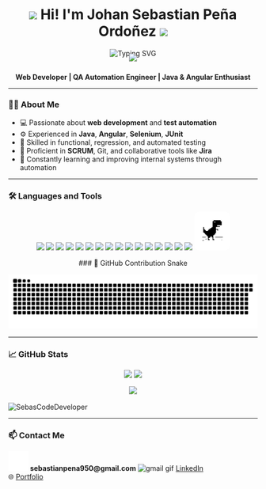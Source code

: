 
<h1 align="center">
  <img src="https://media3.giphy.com/media/v1.Y2lkPTc5MGI3NjExd3preXJrZ2lqOHc4NHpmMTgzbWRyc2ozeGhjcmk2NmM2a243MGc0MCZlcD12MV9pbnRlcm5hbF9naWZfYnlfaWQmY3Q9cw/5G1VDKTWdvuVFa3TaM/giphy.gif" width="60" />
  Hi! I'm <strong>Johan Sebastian Peña Ordoñez</strong>  <img src="https://media.giphy.com/media/v1.Y2lkPTc5MGI3NjExdjM1cnUzajV2YmVpYjhjbjJrajV2cm13YzZkdXc0OWE5ZmN0Ym9xeiZlcD12MV9zdGlja2Vyc19zZWFyY2gmY3Q9cw/w1OBpBd7kJqHrJnJ13/giphy.gif" width="60" />
</h1>
<p align="center" style="margin-bottom: -20px;">
  <img src="https://readme-typing-svg.demolab.com?font=Fira+Code&pause=1000&color=00B0F7&background=50204D00&multiline=true&width=435&lines=The+five+boxing+wizards+jump+quickly" alt="Typing SVG" />
</p>
<p align="center" >
  <img src="https://media3.giphy.com/media/v1.Y2lkPTc5MGI3NjExYXkzNWMzOGZ1YzVrY2kxcmtsb3ZrdTU2aHN0dGgyMzNnd2ZkY2szNCZlcD12MV9pbnRlcm5hbF9naWZfYnlfaWQmY3Q9cw/3oKIPn5EmNia9HSaTC/giphy.gif" width="100" style="margin-top: -3000%;" />
</p>
<h4 align="center">
  <b>Web Developer</b> | <b>QA Automation Engineer</b> | Java & Angular Enthusiast
 

---

### 👨‍💻 About Me

- 💻 Passionate about **web development** and **test automation**
- ⚙️ Experienced in **Java**, **Angular**, **Selenium**, **JUnit**
- 🧪 Skilled in functional, regression, and automated testing
- 🔄 Proficient in **SCRUM**, Git, and collaborative tools like **Jira**
- 🚀 Constantly learning and improving internal systems through automation

---

### 🛠️ Languages and Tools

<p align="center">
  <img src="https://cdn.jsdelivr.net/gh/devicons/devicon/icons/angularjs/angularjs-original.svg" width="60"/>
  <img src="https://cdn.jsdelivr.net/gh/devicons/devicon/icons/java/java-original.svg" width="60"/>
  <img src="https://cdn.jsdelivr.net/gh/devicons/devicon/icons/typescript/typescript-original.svg" width="60"/>
 <img src="https://www.vectorlogo.zone/logos/javascript/javascript-icon.svg" width="60"/> 
  <img src="https://cdn.jsdelivr.net/gh/devicons/devicon/icons/html5/html5-original.svg" width="60"/>
  <img src="https://cdn.jsdelivr.net/gh/devicons/devicon/icons/css3/css3-original.svg" width="60"/>
  <img src="https://upload.wikimedia.org/wikipedia/commons/3/3f/Git_icon.svg" width="60"/>
  <img src="https://raw.githubusercontent.com/danielcranney/readme-generator/main/public/icons/socials/github.svg" width="60"/>
  <img src="https://cdn.jsdelivr.net/gh/devicons/devicon/icons/selenium/selenium-original.svg" width="60"/>
  <img src="https://cdn.jsdelivr.net/gh/devicons/devicon/icons/postgresql/postgresql-original.svg" width="60"/>
  <img src="https://cdn.jsdelivr.net/gh/devicons/devicon/icons/mysql/mysql-original.svg" width="60"/>
  <img src="https://cdn.jsdelivr.net/gh/devicons/devicon/icons/figma/figma-original.svg" width="60"/>
  <img src="https://cdn.jsdelivr.net/gh/devicons/devicon/icons/nodejs/nodejs-original.svg" width="60"/>
  <img src="https://cdn.jsdelivr.net/gh/devicons/devicon/icons/vscode/vscode-original.svg" width="60"/>
  <img src="https://cdn.jsdelivr.net/gh/devicons/devicon/icons/intellij/intellij-original.svg" width="60"/>
  <img src="https://cdn.jsdelivr.net/gh/devicons/devicon/icons/npm/npm-original-wordmark.svg" width="60"/>
  <img src="https://github.com/SebasCodeDeveloper/SebasCodeDeveloper/blob/main/dbchihl-d82fbe86-c8a6-4ca9-a719-7eddd7583d11.png?raw=true" width="60" style="background-color:white; padding:6px; border-radius:10px;"/>


<div align="center">
### 🐍 GitHub Contribution Snake

![Snake animation](https://github.com/SebasCodeDeveloper/SebasCodeDeveloper/blob/output/github-contribution-grid-snake-dark.svg)
</div>


---

### 📈 GitHub Stats
<p align="center">
  <img src="https://github-readme-stats.vercel.app/api?username=SebasCodeDeveloper&show_icons=true&theme=tokyonight&border_radius=20" width="45%" />
  <img src="https://github-readme-streak-stats.herokuapp.com?user=SebasCodeDeveloper&theme=tokyonight&hide_border=false" width="45%" />
</p>

<p align="center">
  <img src="https://github-readme-stats.vercel.app/api/top-langs/?username=SebasCodeDeveloper&layout=compact&theme=tokyonight&border_radius=20" width="45%" />
</p>

<img src="https://komarev.com/ghpvc/?username=SebasCodeDeveloper&label=Profile%20views&color=0e75b6&style=flat" alt="SebasCodeDeveloper" />

---

### 📫 Contact Me

<p>
    <img src="https://github.com/SebasCodeDeveloper/SebasCodeDeveloper/blob/main/gmail.gif" width="40" /> <strong>sebastianpena950@gmail.com</strong>
    <img src="https://media3.giphy.com/media/a9eTxCdJhDU98Jp79g/giphy.gif" width="60" alt="gmail gif" /> <a href="https://linkedin.com/in/TUUSUARIO" target="_blank">LinkedIn</a><br>
  🌐 <a href="https://tusitio.com" target="_blank">Portfolio</a><br><br>



</div>
